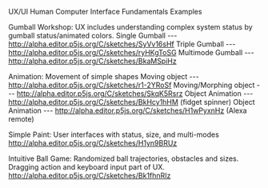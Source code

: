 UX/UI Human Computer Interface Fundamentals Examples

Gumball Workshop: UX includes understanding complex system status by gumball status/animated colors.
Single Gumball --- http://alpha.editor.p5js.org/C/sketches/SyVv16sHf
Triple Gumball --- http://alpha.editor.p5js.org/C/sketches/ryHKgToSG
Multimode Gumball --- http://alpha.editor.p5js.org/C/sketches/BkaMSpiHz

Animation: Movement of simple shapes
Moving object --- http://alpha.editor.p5js.org/C/sketches/r1-2YRoSf
Moving/Morphing object --- http://alpha.editor.p5js.org/C/sketches/SkqK5Rsrz
Object Animation --- http://alpha.editor.p5js.org/C/sketches/BkHcy1hHM (fidget spinner)
Object Animation --- http://alpha.editor.p5js.org/C/sketches/H1wPyxnHz (Alexa remote)

Simple Paint: User interfaces with status, size, and multi-modes
http://alpha.editor.p5js.org/C/sketches/H1yn9BRUz

Intuitive Ball Game: Randomized ball trajectories, obstacles and sizes. Dragging action and keyboard input part of UX.
http://alpha.editor.p5js.org/C/sketches/Bk1fhnRIz
